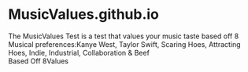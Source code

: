 # MusicValues.github.io
The MusicValues Test is a test that values your music taste based off 8 Musical preferences:Kanye West, Taylor Swift, Scaring Hoes, Attracting Hoes, Indie, Industrial, Collaboration & Beef
<br> Based Off 8Values

